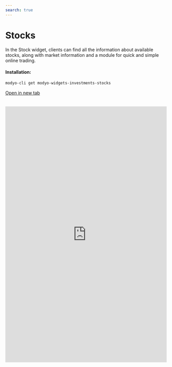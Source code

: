 ```yaml
---
search: true
---
```


# Stocks

In the Stock widget, clients can find all the information about available stocks, along with market information and a module for quick and simple online trading.

#### Installation:

```bash
modyo-cli get modyo-widgets-investments-stocks
```

[Open in new tab](https://widgets.modyo.com/investments/stocks)

<iframe id="widgetFrame" src="https://widgets.modyo.com/investments/stocks" width="100%"  frameBorder="0"  style="min-height:800px;overflow:auto;margin-top:20px;"></p>

<table spaces-before="0">
  <tr>
    <th>
      Feature
    </th>
    
    <th>
      Description
    </th>
  </tr>
  
  <tr>
    <td>
      Stock Layout
    </td>
    
    <td>
      Shows the set of available tradable stocks. Displays a list of transactions in transit associated with the stocks. Displays market information for specific stocks. Allows clients to cancel transactions in transit, if necessary.
    </td>
  </tr>
  
  <tr>
    <td>
      Market Information
    </td>
    
    <td>
      Shows the information available for a stock, such as the growth, market peaks, amount traded, latest price, and possible institution-specific documents. Allows the user to buy or sell a selected stock.
    </td>
  </tr>
  
  <tr>
    <td>
      Buy Shares
    </td>
    
    <td>
      Allows the user to buy the selected stock, choosing the investment account, the number of shares to buy, the maximum buying price, and the duration of the buying order.
    </td>
  </tr>
  
  <tr>
    <td>
      Sell Shares
    </td>
    
    <td>
      Allows the user to sell the selected stock, choosing the investment account, the number of shares to be sold, and the minimum sale price.
    </td>
  </tr>
</table>

<script>

  export default {
    mounted() {

      function setIframeHeightCO(id, ht) {
          var ifrm = document.getElementById(id);
          if(ifrm) {
            ifrm.style.height = ht + 4 + "px";
          }
      }
      // iframed document sends its height using postMessage
      function handleDocHeightMsg(e) {
          // check origin
          if ( e.origin === 'https://widgets-es.modyo.com' ) {
              // parse data
              var data = JSON.parse( e.data );

              console.log('data:', data)
              // check data object
              if ( data['docHeight'] ) {
                  setIframeHeightCO( 'widgetFrame', data['docHeight'] );
              } else {
                  setIframeHeightCO( 'widgetFrame', 700 );
              }
          }
      }

      // assign message handler
      if ( window.addEventListener ) {
          window.addEventListener('message', handleDocHeightMsg, false);
      }
    }
  }

</script>
